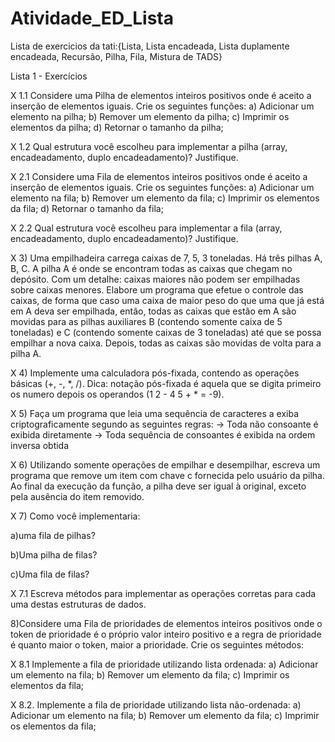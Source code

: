 # Atividade_ED_Lista
Lista de exercicios da tati:{Lista, Lista encadeada, Lista duplamente encadeada, Recursão, Pilha, Fila, Mistura de TADS}


Lista 1 - Exercícios
 
X 1.1 Considere uma Pilha de elementos inteiros positivos onde é aceito a inserção de elementos iguais.
Crie os seguintes funções:
a) Adicionar um elemento na pilha;
b) Remover um elemento da pilha;
c) Imprimir os elementos da pilha;
d) Retornar o tamanho da pilha;

X 1.2 Qual estrutura você escolheu para implementar a pilha (array, encadeadamento, duplo
encadeadamento)? Justifique.

X 2.1 Considere uma Fila de elementos inteiros positivos onde é aceito a inserção de elementos iguais.
Crie os seguintes funções:
a) Adicionar um elemento na fila;
b) Remover um elemento da fila;
c) Imprimir os elementos da fila;
d) Retornar o tamanho da fila;

X 2.2 Qual estrutura você escolheu para implementar a fila (array, encadeadamento, duplo
encadeadamento)? Justifique.

X 3) Uma empilhadeira carrega caixas de 7, 5, 3 toneladas. Há três pilhas A, B, C. A pilha A é onde se
encontram todas as caixas que chegam no depósito. Com um detalhe: caixas maiores não podem ser
empilhadas sobre caixas menores. Elabore um programa que efetue o controle das caixas, de forma
que caso uma caixa de maior peso do que uma que já está em A deva ser empilhada, então, todas as
caixas que estão em A são movidas para as pilhas auxiliares B (contendo somente caixa de 5
toneladas) e C (contendo somente caixas de 3 toneladas) até que se possa empilhar a nova caixa.
Depois, todas as caixas são movidas de volta para a pilha A.

X 4) Implemente uma calculadora pós-fixada, contendo as operações básicas (+, -, *, /). Dica: notação
pós-fixada é aquela que se digita primeiro os numero depois os operandos (1 2 - 4 5 + * = -9).

X 5) Faça um programa que leia uma sequência de caracteres a exiba criptograficamente segundo as
seguintes regras:
→ Toda não consoante é exibida diretamente
→ Toda sequência de consoantes é exibida na ordem inversa obtida

X 6) Utilizando somente operações de empilhar e desempilhar, escreva um programa que remove um
item com chave c fornecida pelo usuário da pilha. Ao final da execução da função, a pilha deve ser
igual à original, exceto pela ausência do item removido.

X 7) Como você implementaria: 

a)uma fila de pilhas? 

b)Uma pilha de filas? 

c)Uma fila de filas? 

X 7.1 Escreva métodos para implementar as operações corretas para cada uma destas estruturas de dados.

8)Considere uma Fila de prioridades de elementos inteiros positivos onde o token de prioridade é o
próprio valor inteiro positivo e a regra de prioridade é quanto maior o token, maior a prioridade. Crie
os seguintes métodos:

X 8.1 Implemente a fila de prioridade utilizando lista ordenada:
a) Adicionar um elemento na fila;
b) Remover um elemento da fila;
c) Imprimir os elementos da fila;

X 8.2. Implemente a fila de prioridade utilizando lista não-ordenada:
a) Adicionar um elemento na fila;
b) Remover um elemento da fila;
c) Imprimir os elementos da fila;
